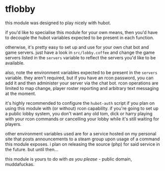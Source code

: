 tflobby
=======

this module was designed to play nicely with hubot.

if you'd like to specialise this module for your own means, then you'd have to decouple the hubot variables expected to be present in each function.

otherwise, it's pretty easy to set up and use for your own chat bot and game servers. just have a look in `src/lobby.coffee` and change the game servers listed in the `servers` variable to reflect the servers you'd like to be available.

also, note the environment variables expected to be present in the `servers` variable. they aren't required, but if you have an rcon password, you can add it and then administer your server via the chat bot. rcon operations are limited to map change, player roster reporting and arbitrary text messaging at the moment.

it's highly recommended to configure the `hubot-auth` script if you plan on using this module with (or without) rcon capability. if you're going to set up a public lobby system, you don't want any old tom, dick or harry playing with your rcon commands or cancelling your lobby while it's still waiting for players.

other environment variables used are for a service hosted on my personal site that posts announcements to a steam group upon usage of a command this module exposes. i plan on releasing the source (php) for said service in the future. but until then...

this module is yours to do with _as you please_ - public domain, muddafuckas.
